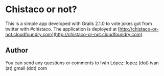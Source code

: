 Chistaco or not?
================

This is a simple app developed with Grails 2.1.0 to vote jokes got from twitter with #chistaco. The application is deployed at [http://chistaco-or-not.cloudfoundry.com](http://chistaco-or-not.cloudfoundry.com)


Author
------

You can send any questions or comments to Iván López: lopez (dot) ivan (at) gmail (dot) com

